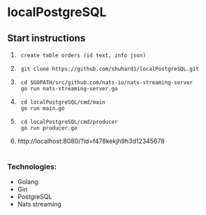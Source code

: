 # localPostgreSQL

## Start instructions

1.
   ``` create table orders (id text, info json)```
   
2.
   ``` git clone https://github.com/shuhard1/localPostgreSQL.git```
   
3. 
   ``` cd $GOPATH/src/github.com/nats-io/nats-streaming-server```<br/>
   ``` go run nats-streaming-server.go```
   
4.
   ``` cd localPostgreSQL/cmd/main```<br/>
   ``` go run main.go```
   
5. 
   ``` cd localPostgreSQL/cmd/producer```<br/>
   ``` go run producer.go```
   
6. http://localhost:8080/?id=f478kekjh9h3d12345678<br/><br/>
### Technologies:
- Golang
- Gin
- PostgreSQL
- Nats streaming
